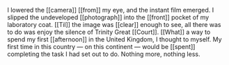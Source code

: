 I lowered the [[camera]] [[from]] my eye, and the instant film emerged. I slipped the undeveloped [[photograph]] into the [[front]] pocket of my laboratory coat. [[Til]] the image was [[clear]] enough to see, all there was to do was enjoy the silence of Trinity Great [[Court]]. [[What]] a way to spend my first [[afternoon]] in the United Kingdom, I thought to myself. My first time in this country — on this continent — would be [[spent]] completing the task I had set out to do. Nothing more, nothing less. 